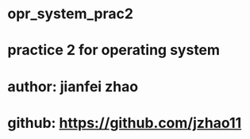 # opr_system_prac2
# practice 2 for operating system
# author: jianfei zhao
# github: https://github.com/jzhao11
